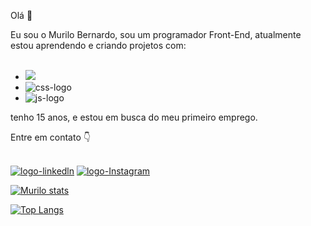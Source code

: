 Olá 👋

Eu sou o Murilo Bernardo, sou um programador Front-End, atualmente estou aprendendo e criando projetos com:
<br>
<br>

- <img src="https://img.shields.io/badge/HTML5-E34F26?style=for-the-badge&logo=html5&logoColor=white" />
- <img src="https://img.shields.io/badge/CSS3-1572B6?style=for-the-badge&logo=css3&logoColor=white" alt="css-logo" />
- <img src="https://img.shields.io/badge/JavaScript-323330?style=for-the-badge&logo=javascript&logoColor=F7DF1E" alt="js-logo" />

tenho 15 anos, e estou em busca do meu primeiro emprego.

Entre em contato :point_down:
<br>
<br>

<a href="https://www.linkedin.com/in/murilo-bernardo-39a92a235/"><img src="https://img.shields.io/badge/LinkedIn-0077B5?style=for-the-badge&logo=linkedin&logoColor=white" alt="logo-linkedln" /></a> <a href="https://www.instagram.com/munzinn.exe/"><img src="https://img.shields.io/badge/Instagram-E4405F?style=for-the-badge&logo=instagram&logoColor=white" alt="logo-Instagram" /></a>


[![Murilo stats](https://github-readme-stats.vercel.app/api?username=murilobernardo)](https://github.com/anuraghazra/github-readme-stats)

[![Top Langs](https://github-readme-stats.vercel.app/api/top-langs/?username=murilobernado)](https://github.com/anuraghazra/github-readme-stats)
